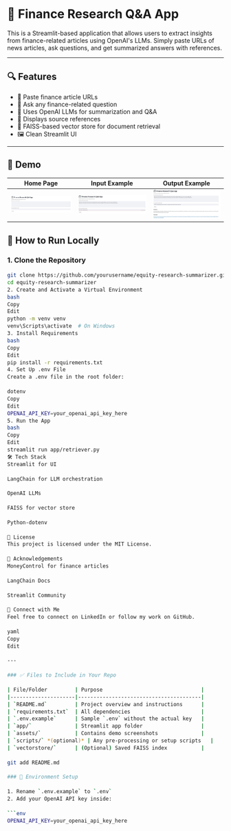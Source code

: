 # 📰 Finance Research Q&A App

This is a Streamlit-based application that allows users to extract insights from finance-related articles using OpenAI's LLMs. Simply paste URLs of news articles, ask questions, and get summarized answers with references.

---

## 🔍 Features

- 📎 Paste finance article URLs
- 🤖 Ask any finance-related question
- 🧠 Uses OpenAI LLMs for summarization and Q&A
- 🧾 Displays source references
- 💾 FAISS-based vector store for document retrieval
- 🖼️ Clean Streamlit UI

---

## 📸 Demo

| Home Page | Input Example | Output Example |
|-----------|----------------|----------------|
| ![home](assets/streamlit_homepage.jpg) | ![input](assets/user_input_example.jpg) | ![output](assets/llm_answer_output.jpg) |


## 🚀 How to Run Locally

### 1. Clone the Repository
```bash
git clone https://github.com/yourusername/equity-research-summarizer.git
cd equity-research-summarizer
2. Create and Activate a Virtual Environment
bash
Copy
Edit
python -m venv venv
venv\Scripts\activate  # On Windows
3. Install Requirements
bash
Copy
Edit
pip install -r requirements.txt
4. Set Up .env File
Create a .env file in the root folder:

dotenv
Copy
Edit
OPENAI_API_KEY=your_openai_api_key_here
5. Run the App
bash
Copy
Edit
streamlit run app/retriever.py
🛠️ Tech Stack
Streamlit for UI

LangChain for LLM orchestration

OpenAI LLMs

FAISS for vector store

Python-dotenv

📄 License
This project is licensed under the MIT License.

🙌 Acknowledgements
MoneyControl for finance articles

LangChain Docs

Streamlit Community

🤝 Connect with Me
Feel free to connect on LinkedIn or follow my work on GitHub.

yaml
Copy
Edit

---

### ✅ Files to Include in Your Repo

| File/Folder         | Purpose                                |
|---------------------|----------------------------------------|
| `README.md`         | Project overview and instructions      |
| `requirements.txt`  | All dependencies                       |
| `.env.example`      | Sample `.env` without the actual key   |
| `app/`              | Streamlit app folder                   |
| `assets/`           | Contains demo screenshots              |
| `scripts/` *(optional)* | Any pre-processing or setup scripts   |
| `vectorstore/`      | (Optional) Saved FAISS index           |

git add README.md

### 🔐 Environment Setup

1. Rename `.env.example` to `.env`  
2. Add your OpenAI API key inside:

```env
OPENAI_API_KEY=your_openai_api_key_here
